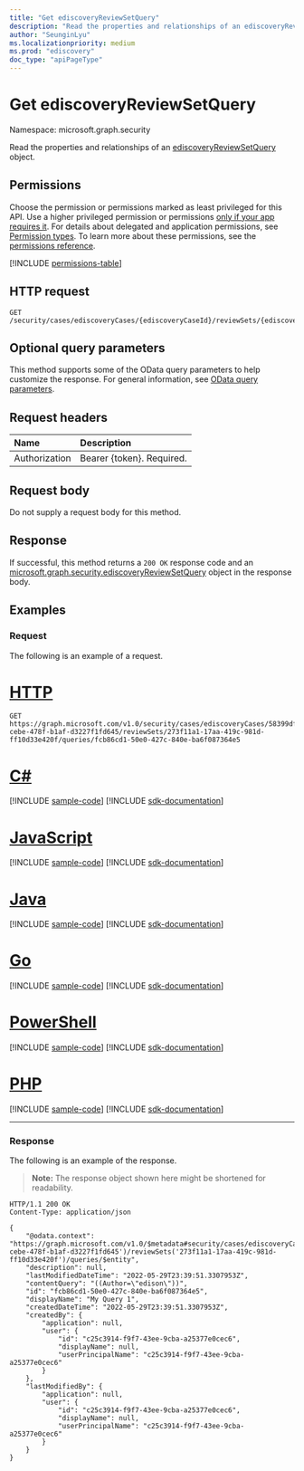 ```yaml
---
title: "Get ediscoveryReviewSetQuery"
description: "Read the properties and relationships of an ediscoveryReviewSetQuery object."
author: "SeunginLyu"
ms.localizationpriority: medium
ms.prod: "ediscovery"
doc_type: "apiPageType"
---
```


# Get ediscoveryReviewSetQuery
Namespace: microsoft.graph.security



Read the properties and relationships of an [ediscoveryReviewSetQuery](../resources/security-ediscoveryreviewsetquery.md) object.

## Permissions
Choose the permission or permissions marked as least privileged for this API. Use a higher privileged permission or permissions [only if your app requires it](/graph/permissions-overview#best-practices-for-using-microsoft-graph-permissions). For details about delegated and application permissions, see [Permission types](/graph/permissions-overview#permission-types). To learn more about these permissions, see the [permissions reference](/graph/permissions-reference).

<!-- { "blockType": "permissions", "name": "security_ediscoveryreviewsetquery_get" } -->
[!INCLUDE [permissions-table](../includes/permissions/security-ediscoveryreviewsetquery-get-permissions.md)]

## HTTP request

<!-- {
  "blockType": "ignored"
}
-->
``` http
GET /security/cases/ediscoveryCases/{ediscoveryCaseId}/reviewSets/{ediscoveryReviewSetId}/queries/{queryId}
```

## Optional query parameters
This method supports some of the OData query parameters to help customize the response. For general information, see [OData query parameters](/graph/query-parameters).

## Request headers
|Name|Description|
|:---|:---|
|Authorization|Bearer {token}. Required.|

## Request body
Do not supply a request body for this method.

## Response

If successful, this method returns a `200 OK` response code and an [microsoft.graph.security.ediscoveryReviewSetQuery](../resources/security-ediscoveryreviewsetquery.md) object in the response body.

## Examples

### Request
The following is an example of a request.

# [HTTP](#tab/http)
<!-- {
  "blockType": "request",
  "name": "get_ediscoveryreviewsetquery"
}
-->
``` http
GET https://graph.microsoft.com/v1.0/security/cases/ediscoveryCases/58399dff-cebe-478f-b1af-d3227f1fd645/reviewSets/273f11a1-17aa-419c-981d-ff10d33e420f/queries/fcb86cd1-50e0-427c-840e-ba6f087364e5
```

# [C#](#tab/csharp)
[!INCLUDE [sample-code](../includes/snippets/csharp/get-ediscoveryreviewsetquery-csharp-snippets.md)]
[!INCLUDE [sdk-documentation](../includes/snippets/snippets-sdk-documentation-link.md)]

# [JavaScript](#tab/javascript)
[!INCLUDE [sample-code](../includes/snippets/javascript/get-ediscoveryreviewsetquery-javascript-snippets.md)]
[!INCLUDE [sdk-documentation](../includes/snippets/snippets-sdk-documentation-link.md)]

# [Java](#tab/java)
[!INCLUDE [sample-code](../includes/snippets/java/get-ediscoveryreviewsetquery-java-snippets.md)]
[!INCLUDE [sdk-documentation](../includes/snippets/snippets-sdk-documentation-link.md)]

# [Go](#tab/go)
[!INCLUDE [sample-code](../includes/snippets/go/get-ediscoveryreviewsetquery-go-snippets.md)]
[!INCLUDE [sdk-documentation](../includes/snippets/snippets-sdk-documentation-link.md)]

# [PowerShell](#tab/powershell)
[!INCLUDE [sample-code](../includes/snippets/powershell/get-ediscoveryreviewsetquery-powershell-snippets.md)]
[!INCLUDE [sdk-documentation](../includes/snippets/snippets-sdk-documentation-link.md)]

# [PHP](#tab/php)
[!INCLUDE [sample-code](../includes/snippets/php/get-ediscoveryreviewsetquery-php-snippets.md)]
[!INCLUDE [sdk-documentation](../includes/snippets/snippets-sdk-documentation-link.md)]

---

### Response
The following is an example of the response.
>**Note:** The response object shown here might be shortened for readability.
<!-- {
  "blockType": "response",
  "truncated": true,
  "@odata.type": "microsoft.graph.security.ediscoveryReviewSetQuery"
}
-->
``` http
HTTP/1.1 200 OK
Content-Type: application/json

{
    "@odata.context": "https://graph.microsoft.com/v1.0/$metadata#security/cases/ediscoveryCases('58399dff-cebe-478f-b1af-d3227f1fd645')/reviewSets('273f11a1-17aa-419c-981d-ff10d33e420f')/queries/$entity",
    "description": null,
    "lastModifiedDateTime": "2022-05-29T23:39:51.3307953Z",
    "contentQuery": "((Author=\"edison\"))",
    "id": "fcb86cd1-50e0-427c-840e-ba6f087364e5",
    "displayName": "My Query 1",
    "createdDateTime": "2022-05-29T23:39:51.3307953Z",
    "createdBy": {
        "application": null,
        "user": {
            "id": "c25c3914-f9f7-43ee-9cba-a25377e0cec6",
            "displayName": null,
            "userPrincipalName": "c25c3914-f9f7-43ee-9cba-a25377e0cec6"
        }
    },
    "lastModifiedBy": {
        "application": null,
        "user": {
            "id": "c25c3914-f9f7-43ee-9cba-a25377e0cec6",
            "displayName": null,
            "userPrincipalName": "c25c3914-f9f7-43ee-9cba-a25377e0cec6"
        }
    }
}
```

